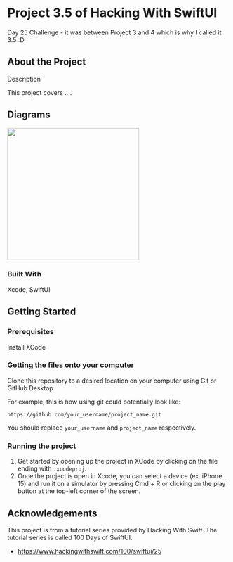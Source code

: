 # Project 3.5 of Hacking With SwiftUI
Day 25 Challenge - it was between Project 3 and 4 which is why I called it 3.5 :D

## About the Project

Description

This project covers ....

## Diagrams

<img src=https://github.com/user-attachments/assets/1a5df9f0-9a35-40fb-ac52-344dd435d2fc width=300>

### Built With

Xcode, SwiftUI

## Getting Started

### Prerequisites

Install XCode

### Getting the files onto your computer

Clone this repository to a desired location on your computer using Git or GitHub Desktop. 

For example, this is how using git could potentially look like: 
```
https://github.com/your_username/project_name.git
```

You should replace `your_username` and `project_name` respectively.

### Running the project

1. Get started by opening up the project in XCode by clicking on the file ending with `.xcodeproj`.
2. Once the project is open in Xcode, you can select a device (ex. iPhone 15) and run it on a simulator by pressing Cmd + R or clicking on the play button at the top-left corner of the screen.

## Acknowledgements

This project is from a tutorial series provided by Hacking With Swift. The tutorial series is called 100 Days of SwiftUI.
- https://www.hackingwithswift.com/100/swiftui/25


